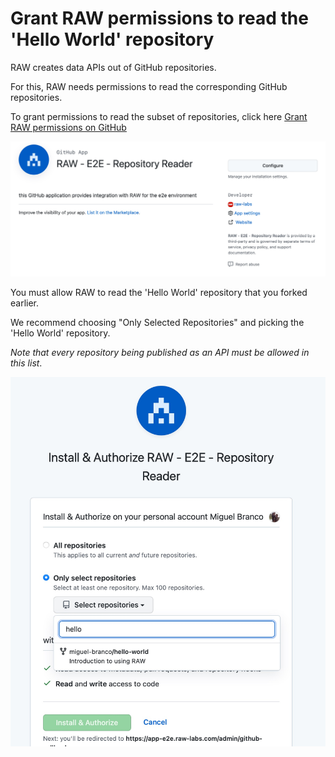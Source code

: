 # Grant RAW permissions to read the 'Hello World' repository

RAW creates data APIs out of GitHub repositories.

For this, RAW needs permissions to read the corresponding GitHub repositories.

To grant permissions to read the subset of repositories, click here [Grant RAW permissions on GitHub](https://github.com/apps/raw-repository-reader)

![alt grantperm](./grant-permissions-1.jpg)

You must allow RAW to read the 'Hello World' repository that you forked earlier.

We recommend choosing "Only Selected Repositories" and picking the 'Hello World' repository.

*Note that every repository being published as an API must be allowed in this list*.

![alt grantperm](./grant-permissions-2.jpg)